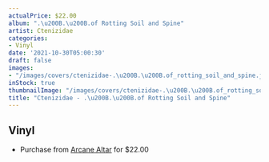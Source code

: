 ```yaml
---
actualPrice: $22.00
album: ".\u200B.\u200B.of Rotting Soil and Spine"
artist: Ctenizidae
categories:
- Vinyl
date: '2021-10-30T05:00:30'
draft: false
images:
- "/images/covers/ctenizidae-.\u200B.\u200B.of_rotting_soil_and_spine.jpg"
inStock: true
thumbnailImage: "/images/covers/ctenizidae-.\u200B.\u200B.of_rotting_soil_and_spine-thumb.jpg"
title: "Ctenizidae - .\u200B.\u200B.of Rotting Soil and Spine"
---
```


## Vinyl
* Purchase from [Arcane Altar](https://arcanealtar.bigcartel.com/product/ctenizidae-of-rotting-soil-and-spine-10) for $22.00
